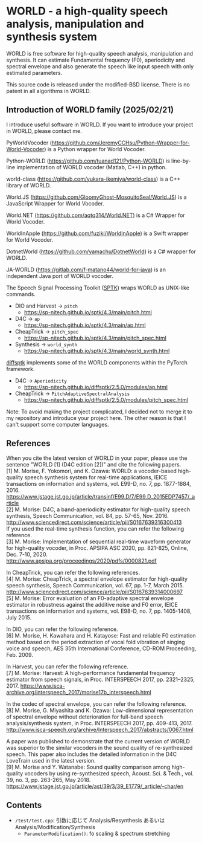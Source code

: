 # WORLD - a high-quality speech analysis, manipulation and synthesis system

WORLD is free software for high-quality speech analysis, manipulation and synthesis.
It can estimate Fundamental frequency (F0), aperiodicity and spectral envelope and also generate the speech like input speech with only estimated parameters.

This source code is released under the modified-BSD license.
There is no patent in all algorithms in WORLD.

## Introduction of WORLD family (2025/02/21)

I introduce useful software in WORLD. If you want to introduce your project in WORLD, please contact me.

PyWorldVocoder (https://github.com/JeremyCCHsu/Python-Wrapper-for-World-Vocoder) is a Python wrapper for World Vocoder.

Python-WORLD (https://github.com/tuanad121/Python-WORLD) is line-by-line implementation of WORLD vocoder (Matlab, C++) in python.

world-class (https://github.com/yukara-ikemiya/world-class) is a C++ library of WORLD.

World.JS (https://github.com/GloomyGhost-MosquitoSeal/World.JS) is a JavaScript Wrapper for World Vocoder.

World.NET (https://github.com/aqtq314/World.NET) is a C# Wrapper for World Vocoder.

WorldInApple (https://github.com/fuziki/WorldInApple) is a Swift wrapper for World Vocoder.

DotnetWorld (https://github.com/yamachu/DotnetWorld) is a C# wrapper for WORLD.

JA-WORLD (https://gitlab.com/f-matano44/world-for-java) is an independent Java port of WORLD vocoder.

The Speech Signal Processing Toolkit ([SPTK](https://github.com/sp-nitech/SPTK)) wraps WORLD as UNIX-like commands.
- DIO and Harvest -> `pitch`
  - https://sp-nitech.github.io/sptk/4.3/main/pitch.html
- D4C -> `ap`
  - https://sp-nitech.github.io/sptk/4.3/main/ap.html
- CheapTrick -> `pitch_spec`
  - https://sp-nitech.github.io/sptk/4.3/main/pitch_spec.html
- Synthesis -> `world_synth`
  - https://sp-nitech.github.io/sptk/4.3/main/world_synth.html

[diffsptk](https://github.com/sp-nitech/diffsptk) implements some of the WORLD components within the PyTorch framework.
- D4C -> `Aperiodicity`
  - https://sp-nitech.github.io/diffsptk/2.5.0/modules/ap.html
- CheapTrick -> `PitchAdaptiveSpectralAnalysis`
  - https://sp-nitech.github.io/diffsptk/2.5.0/modules/pitch_spec.html

Note: To avoid making the project complicated, I decided not to merge it to my repository and introduce your project here. The other reason is that I can't support some computer languages.

## References
When you cite the latest version of WORLD in your paper, please use the sentence "WORLD \[1\] (D4C edition [2])" and cite the following papers.  
[1] M. Morise, F. Yokomori, and K. Ozawa: WORLD: a vocoder-based high-quality speech synthesis system for real-time applications, IEICE transactions on information and systems, vol. E99-D, no. 7, pp. 1877-1884, 2016. https://www.jstage.jst.go.jp/article/transinf/E99.D/7/E99.D_2015EDP7457/_article  
[2] M. Morise: D4C, a band-aperiodicity estimator for high-quality speech synthesis, Speech Communication, vol. 84, pp. 57-65, Nov. 2016. http://www.sciencedirect.com/science/article/pii/S0167639316300413  
If you used the real-time synthesis function, you can refer the following reference.  
[3] M. Morise: Implementation of sequential real-time waveform generator for high-quality vocoder, in Proc. APSIPA ASC 2020, pp. 821-825, Online, Dec. 7-10, 2020. http://www.apsipa.org/proceedings/2020/pdfs/0000821.pdf  

In CheapTrick, you can refer the following references.  
[4] M. Morise: CheapTrick, a spectral envelope estimator for high-quality speech synthesis, Speech Communication, vol. 67, pp. 1-7, March 2015. http://www.sciencedirect.com/science/article/pii/S0167639314000697  
[5] M. Morise: Error evaluation of an F0-adaptive spectral envelope estimator in robustness against the additive noise and F0 error, IEICE transactions on information and systems, vol. E98-D, no. 7, pp. 1405-1408, July 2015.  

In DIO, you can refer the following reference.  
[6] M. Morise, H. Kawahara and H. Katayose: Fast and reliable F0 estimation method based on the period extraction of vocal fold vibration of singing voice and speech, AES 35th International Conference, CD-ROM Proceeding, Feb. 2009.

In Harvest, you can refer the following reference.  
[7] M. Morise: Harvest: A high-performance fundamental frequency estimator from speech signals, in Proc. INTERSPEECH 2017, pp. 2321–2325, 2017. https://www.isca-archive.org/interspeech_2017/morise17b_interspeech.html

In the codec of spectral envelope, you can refer the following reference.  
[8] M. Morise, G. Miyashita and K. Ozawa: Low-dimensional representation of spectral envelope without deterioration for full-band speech analysis/synthesis system, in Proc. INTERSPEECH 2017, pp. 409-413, 2017. http://www.isca-speech.org/archive/Interspeech_2017/abstracts/0067.html

A paper was published to demonstrate that the current version of WORLD was superior to the similar vocoders in the sound quality of re-synthesized speech. This paper also includes the detailed information in the D4C LoveTrain used in the latest version.  
[9] M. Morise and Y. Watanabe: Sound quality comparison among high-quality vocoders by using re-synthesized speech, Acoust. Sci. & Tech., vol. 39, no. 3, pp. 263-265, May 2018. https://www.jstage.jst.go.jp/article/ast/39/3/39_E1779/_article/-char/en

## Contents
- `/test/test.cpp`: 引数に応じて Analysis/Resynthesis あるいは Analysis/Modification/Synthesis
  - `ParameterModification()`: fo scaling & spectrum stretching